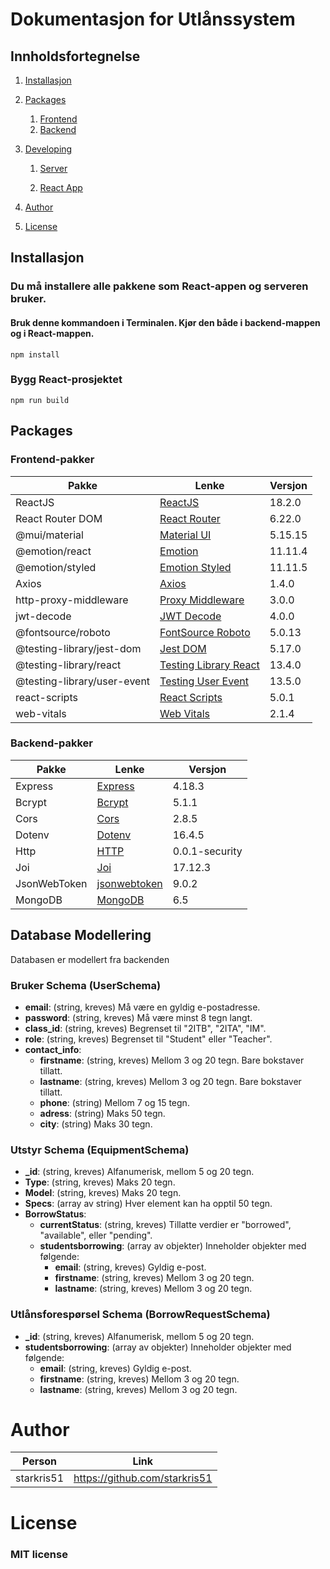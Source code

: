 # Dokumentasjon for Utlånssystem

## Innholdsfortegnelse 

1. [Installasjon](#Installasjon)
2. [Packages](#packages)
    1. [Frontend](#Frontend-pakker)
    2. [Backend](#Backend-pakker)
3. [Developing](#developing)
   1. [Server](#server-backend)

   2. [React App](#react-app-frontend)

4. [Author](#author)
5. [License](#license)


## Installasjon
### Du må installere alle pakkene som React-appen og serveren bruker.
#### Bruk denne kommandoen i **Terminalen**. Kjør den både i backend-mappen og i React-mappen.

```
npm install
```

### Bygg React-prosjektet
```
npm run build
```

## Packages

### Frontend-pakker

| Pakke                  | Lenke                                             | Versjon  |
| ----------------------|---------------------------------------------------|----------|
| ReactJS                | [ReactJS](https://react.dev)                      | 18.2.0   |
| React Router DOM       | [React Router](https://github.com/remix-run/react-router) | 6.22.0   |
| @mui/material          | [Material UI](https://mui.com/)                   | 5.15.15  |
| @emotion/react         | [Emotion](https://emotion.sh/docs/introduction)   | 11.11.4  |
| @emotion/styled        | [Emotion Styled](https://emotion.sh/docs/styled)  | 11.11.5  |
| Axios                  | [Axios](https://axios-http.com/)                  | 1.4.0    |
| http-proxy-middleware  | [Proxy Middleware](https://www.npmjs.com/package/http-proxy-middleware) | 3.0.0 |
| jwt-decode             | [JWT Decode](https://github.com/auth0/jwt-decode) | 4.0.0    |
| @fontsource/roboto     | [FontSource Roboto](https://fontsource.org/fonts/roboto) | 5.0.13  |
| @testing-library/jest-dom | [Jest DOM](https://testing-library.com/docs/jest-dom/intro) | 5.17.0  |
| @testing-library/react | [Testing Library React](https://testing-library.com/docs/react-testing-library/intro) | 13.4.0  |
| @testing-library/user-event | [Testing User Event](https://testing-library.com/docs/user-event/intro) | 13.5.0  |
| react-scripts           | [React Scripts](https://www.npmjs.com/package/react-scripts) | 5.0.1   |
| web-vitals              | [Web Vitals](https://web.dev/vitals/)            | 2.1.4    |

### Backend-pakker

| Pakke    | Lenke                                      | Versjon  |
| --------|-------------------------------------------|----------|
| Express  | [Express](https://expressjs.com/)           | 4.18.3   |
| Bcrypt    | [Bcrypt](https://www.npmjs.com/package/bcrypt) | 5.1.1  |
| Cors      | [Cors](https://www.npmjs.com/package/cors)   | 2.8.5   |
| Dotenv    | [Dotenv](https://www.npmjs.com/package/dotenv) | 16.4.5 |
| Http      | [HTTP](https://www.npmjs.com/package/http)  | 0.0.1-security |
| Joi       | [Joi](https://joi.dev/)                     | 17.12.3 |
| JsonWebToken | [jsonwebtoken](https://www.npmjs.com/package/jsonwebtoken) | 9.0.2  |
| MongoDB   | [MongoDB](https://www.mongodb.com/)          | 6.5     |

## Database Modellering

Databasen er modellert fra backenden

### Bruker Schema (UserSchema)

- **email**: (string, kreves) Må være en gyldig e-postadresse.
- **password**: (string, kreves) Må være minst 8 tegn langt.
- **class_id**: (string, kreves) Begrenset til "2ITB", "2ITA", "IM".
- **role**: (string, kreves) Begrenset til "Student" eller "Teacher".
- **contact_info**:
  - **firstname**: (string, kreves) Mellom 3 og 20 tegn. Bare bokstaver tillatt.
  - **lastname**: (string, kreves) Mellom 3 og 20 tegn. Bare bokstaver tillatt.
  - **phone**: (string) Mellom 7 og 15 tegn.
  - **adress**: (string) Maks 50 tegn.
  - **city**: (string) Maks 30 tegn.

### Utstyr Schema (EquipmentSchema)

- **_id**: (string, kreves) Alfanumerisk, mellom 5 og 20 tegn.
- **Type**: (string, kreves) Maks 20 tegn.
- **Model**: (string, kreves) Maks 20 tegn.
- **Specs**: (array av string) Hver element kan ha opptil 50 tegn.
- **BorrowStatus**:
  - **currentStatus**: (string, kreves) Tillatte verdier er "borrowed", "available", eller "pending".
  - **studentsborrowing**: (array av objekter) Inneholder objekter med følgende:
    - **email**: (string, kreves) Gyldig e-post.
    - **firstname**: (string, kreves) Mellom 3 og 20 tegn.
    - **lastname**: (string, kreves) Mellom 3 og 20 tegn.

### Utlånsforespørsel Schema (BorrowRequestSchema)

- **_id**: (string, kreves) Alfanumerisk, mellom 5 og 20 tegn.
- **studentsborrowing**: (array av objekter) Inneholder objekter med følgende:
  - **email**: (string, kreves) Gyldig e-post.
  - **firstname**: (string, kreves) Mellom 3 og 20 tegn.
  - **lastname**: (string, kreves) Mellom 3 og 20 tegn.

# Author
| Person | Link |
| ----- | ----- |
| starkris51 | https://github.com/starkris51 |

# License
### MIT license